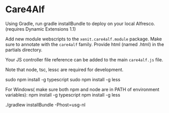 # Care4Alf

Using Gradle, run gradle installBundle to deploy on your local Alfresco. (requires Dynamic Extensions 1.1)

Add new module webscripts to the `xenit.care4alf.module` package. Make sure to annotate with the `care4alf` family.
Provide html (named <classname>.html) in the partials directory.

Your JS controller file reference can be added to the main `care4alf.js` file.

Note that node, tsc, lessc are required for development.

sudo npm install -g typescript
sudo npm install -g less

For Windows( make sure both npm and node are in PATH of environment variables):
npm install -g typescript
npm install -g less


./gradlew installBundle -Phost=usg-nl